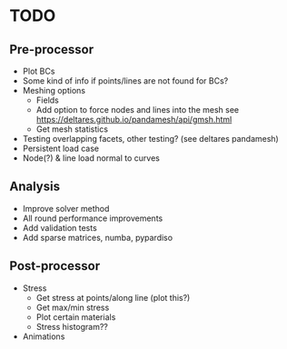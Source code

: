 # TODO

## Pre-processor

- Plot BCs
- Some kind of info if points/lines are not found for BCs?
- Meshing options
  - Fields
  - Add option to force nodes and lines into the mesh see
    https://deltares.github.io/pandamesh/api/gmsh.html
  - Get mesh statistics
- Testing overlapping facets, other testing? (see deltares pandamesh)
- Persistent load case
- Node(?) & line load normal to curves

## Analysis

- Improve solver method
- All round performance improvements
- Add validation tests
- Add sparse matrices, numba, pypardiso

## Post-processor

- Stress
  - Get stress at points/along line (plot this?)
  - Get max/min stress
  - Plot certain materials
  - Stress histogram??
- Animations
